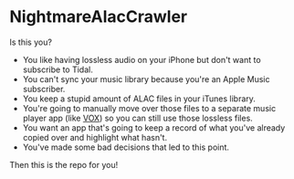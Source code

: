 # NightmareAlacCrawler

Is this you?

* You like having lossless audio on your iPhone but don't want to subscribe to Tidal.
* You can't sync your music library because you're an Apple Music subscriber.
* You keep a stupid amount of ALAC files in your iTunes library.
* You're going to manually move over those files to a separate music player app (like [VOX](https://vox.rocks/iphone-music-player)) so you can still use those lossless files.
* You want an app that's going to keep a record of what you've already copied over and highlight what hasn't.
* You've made some bad decisions that led to this point.

Then this is the repo for you!
